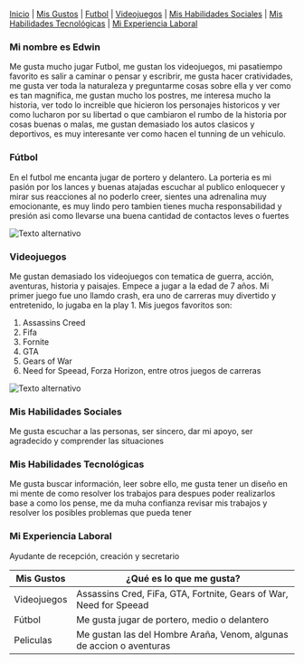 [Inicio](./index.md) | [Mis Gustos](./Mis_Gustos.md) | [Futbol](./Futbol_.md) | [Videojuegos](./Videojuegos_.md) | [Mis Habilidades Sociales](./Mis_Habilidades_Sociales.md) | [Mis Habilidades Tecnológicas](./Mis_Habilidades_Tecnológicas.md) | [Mi Experiencia Laboral](./Mi_Experiencia_Laboral.md)


### Mi nombre es Edwin 
Me gusta mucho jugar Futbol, me gustan los videojuegos, mi pasatiempo favorito es salir a caminar o pensar y escribrir, me gusta hacer cratividades, me gusta ver toda la naturaleza y preguntarme cosas sobre ella y ver como es tan magnifica, me gustan mucho los postres, me interesa mucho la historia, ver todo lo increible que hicieron los personajes historicos y ver como lucharon por su libertad o que cambiaron el rumbo de la historia por cosas buenas o malas, me gustan demasiado los autos clasicos y deportivos, es muy interesante ver como hacen el tunning de un vehiculo.   
###  Fútbol
En el futbol me encanta jugar de portero y delantero. La porteria es mi pasión por los lances y buenas atajadas  escuchar al publico enloquecer  y mirar sus reacciones al no poderlo creer, sientes una adrenalina muy emocionante, es muy lindo pero tambien  tienes mucha responsabilidad y presión  asi como llevarse una buena cantidad de contactos leves o fuertes

![Texto alternativo](https://okdiario.com/img/2019/08/10/origen-del-futbol.jpg)

### Videojuegos
Me gustan demasiado los videojuegos con tematica de guerra, acción, aventuras, historia  y paisajes. Empece a jugar a la edad de 7 años. Mi primer juego fue uno llamdo crash, era uno de carreras muy divertido y entretenido, lo jugaba en la play 1. Mis juegos favoritos son:
1. Assassins Creed
2. Fifa 
3. Fornite 
4. GTA
5. Gears of War
6. Need for Speead, Forza Horizon, entre otros juegos de carreras

![Texto alternativo](https://encrypted-tbn0.gstatic.com/images?q=tbn:ANd9GcQ1GW-pVnZPuN4D3yesMds6Qmh5A4QXn2zC-g&usqp=CAU)

### Mis Habilidades Sociales
Me gusta escuchar a las personas, ser sincero, dar mi apoyo, ser agradecido y comprender las situaciones

### Mis Habilidades Tecnológicas
Me gusta buscar información, leer sobre ello, me gusta tener un diseño en mi mente de como resolver los trabajos para despues poder realizarlos base a como los pense, me da muha confianza revisar mis trabajos y resolver los posibles problemas que pueda tener 

###  Mi Experiencia Laboral
Ayudante de recepción, creación y secretario


| Mis Gustos   | ¿Qué es lo que me gusta? |
| ------------ | ----------------------- |
| Videojuegos  | Assassins Cred, FiFa, GTA, Fortnite, Gears of War, Need for Speead |
| Fútbol       | Me gusta jugar de portero, medio o delantero |
| Peliculas    | Me gustan las del Hombre Araña, Venom, algunas de accion o aventuras |


